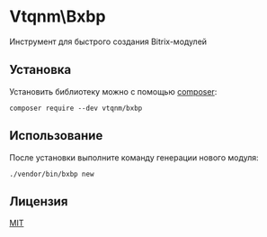 # Vtqnm\Bxbp

Инструмент для быстрого создания Bitrix-модулей

## Установка

Установить библиотеку можно с помощью [composer](https://getcomposer.org/):


```
composer require --dev vtqnm/bxbp
```

## Использование

После установки выполните команду генерации нового модуля:

```
./vendor/bin/bxbp new
```

## Лицензия

[MIT](LICENSE)